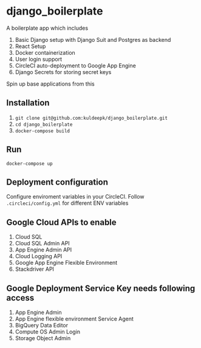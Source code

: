 # django_boilerplate

A boilerplate app which includes
1. Basic Django setup with Django Suit and Postgres as backend
2. React Setup
3. Docker containerization
4. User login support
5. CircleCI auto-deployment to Google App Engine
6. Django Secrets for storing secret keys

Spin up base applications from this

## Installation

1. `git clone git@github.com:kuldeepk/django_boilerplate.git`
2. `cd django_boilerplate`
3. `docker-compose build`

## Run

`docker-compose up`

## Deployment configuration

Configure enviroment variables in your CircleCI. Follow `.circleci/config.yml` for different ENV variables

## Google Cloud APIs to enable
1. Cloud SQL
2. Cloud SQL Admin API
3. App Engine Admin API
4. Cloud Logging API
5. Google App Engine Flexible Environment	
6. Stackdriver API

## Google Deployment Service Key needs following access
1. App Engine Admin
2. App Engine flexible environment Service Agent
3. BigQuery Data Editor
4. Compute OS Admin Login
5. Storage Object Admin

